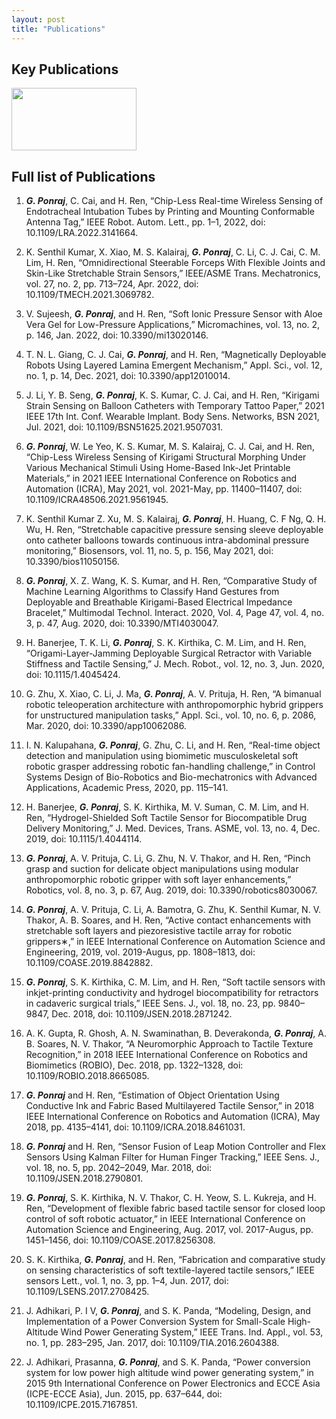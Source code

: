 ```yaml
---
layout: post
title: "Publications"
---
```


## Key Publications
<img src="/GodwinPonraj/assets/Fig_WPT_sch.jpg" width="200" height="100">

<!--
![Schematic](/GodwinPonraj_contrast/assets/Fig_WPT_sch.jpg)
-->

## Full list of Publications

1. <b>_G. Ponraj_</b>, C. Cai, and H. Ren, “Chip-Less Real-time Wireless Sensing of Endotracheal Intubation Tubes by Printing and Mounting Conformable Antenna Tag,” IEEE Robot. Autom. Lett., pp. 1–1, 2022, doi: 10.1109/LRA.2022.3141664.

2. K. Senthil Kumar, X. Xiao, M. S. Kalairaj, <b>_G. Ponraj_</b>, C. Li, C. J. Cai, C. M. Lim, H. Ren, “Omnidirectional Steerable Forceps With Flexible Joints and Skin-Like Stretchable Strain Sensors,” IEEE/ASME Trans. Mechatronics, vol. 27, no. 2, pp. 713–724, Apr. 2022, doi: 10.1109/TMECH.2021.3069782.

3. V. Sujeesh, <b>_G. Ponraj_</b>, and H. Ren, “Soft Ionic Pressure Sensor with Aloe Vera Gel for Low-Pressure Applications,” Micromachines, vol. 13, no. 2, p. 146, Jan. 2022, doi: 10.3390/mi13020146.

4. T. N. L. Giang, C. J. Cai, <b>_G. Ponraj_</b>, and H. Ren, “Magnetically Deployable Robots Using Layered Lamina Emergent Mechanism,” Appl. Sci., vol. 12, no. 1, p. 14, Dec. 2021, doi: 10.3390/app12010014.

5. J. Li, Y. B. Seng, <b>_G. Ponraj_</b>, K. S. Kumar, C. J. Cai, and H. Ren, “Kirigami Strain Sensing on Balloon Catheters with Temporary Tattoo Paper,” 2021 IEEE 17th Int. Conf. Wearable Implant. Body Sens. Networks, BSN 2021, Jul. 2021, doi: 10.1109/BSN51625.2021.9507031.

6. <b>_G. Ponraj_</b>, W. Le Yeo, K. S. Kumar, M. S. Kalairaj, C. J. Cai, and H. Ren, “Chip-Less Wireless Sensing of Kirigami Structural Morphing Under Various Mechanical Stimuli Using Home-Based Ink-Jet Printable Materials,” in 2021 IEEE International Conference on Robotics and Automation (ICRA), May 2021, vol. 2021-May, pp. 11400–11407, doi: 10.1109/ICRA48506.2021.9561945.

7. K. Senthil Kumar Z. Xu, M. S. Kalairaj, <b>_G. Ponraj_</b>, H. Huang, C. F Ng, Q. H. Wu, H. Ren, “Stretchable capacitive pressure sensing sleeve deployable onto catheter balloons towards continuous intra-abdominal pressure monitoring,” Biosensors, vol. 11, no. 5, p. 156, May 2021, doi: 10.3390/bios11050156.

8. <b>_G. Ponraj_</b>, X. Z. Wang, K. S. Kumar, and H. Ren, “Comparative Study of Machine Learning Algorithms to Classify Hand Gestures from Deployable and Breathable Kirigami-Based Electrical Impedance Bracelet,” Multimodal Technol. Interact. 2020, Vol. 4, Page 47, vol. 4, no. 3, p. 47, Aug. 2020, doi: 10.3390/MTI4030047.

9. H. Banerjee, T. K. Li, <b>_G. Ponraj_</b>, S. K. Kirthika, C. M. Lim, and H. Ren, “Origami-Layer-Jamming Deployable Surgical Retractor with Variable Stiffness and Tactile Sensing,” J. Mech. Robot., vol. 12, no. 3, Jun. 2020, doi: 10.1115/1.4045424.

10. G. Zhu, X. Xiao, C. Li, J. Ma, <b>_G. Ponraj_</b>, A. V. Prituja, H. Ren, “A bimanual robotic teleoperation architecture with anthropomorphic hybrid grippers for unstructured manipulation tasks,” Appl. Sci., vol. 10, no. 6, p. 2086, Mar. 2020, doi: 10.3390/app10062086.

11. I. N. Kalupahana, <b>_G. Ponraj_</b>, G. Zhu, C. Li, and H. Ren, “Real-time object detection and manipulation using biomimetic musculoskeletal soft robotic grasper addressing robotic fan-handling challenge,” in Control Systems Design of Bio-Robotics and Bio-mechatronics with Advanced Applications, Academic Press, 2020, pp. 115–141.

12. H. Banerjee, <b>_G. Ponraj_</b>, S. K. Kirthika, M. V. Suman, C. M. Lim, and H. Ren, “Hydrogel-Shielded Soft Tactile Sensor for Biocompatible Drug Delivery Monitoring,” J. Med. Devices, Trans. ASME, vol. 13, no. 4, Dec. 2019, doi: 10.1115/1.4044114.

13. <b>_G. Ponraj_</b>, A. V. Prituja, C. Li, G. Zhu, N. V. Thakor, and H. Ren, “Pinch grasp and suction for delicate object manipulations using modular anthropomorphic robotic gripper with soft layer enhancements,” Robotics, vol. 8, no. 3, p. 67, Aug. 2019, doi: 10.3390/robotics8030067.

14. <b>_G. Ponraj_</b>, A. V. Prituja, C. Li, A. Bamotra, G. Zhu, K. Senthil Kumar, N. V. Thakor, A. B. Soares, and H. Ren, “Active contact enhancements with stretchable soft layers and piezoresistive tactile array for robotic grippers∗,” in IEEE International Conference on Automation Science and Engineering, 2019, vol. 2019-Augus, pp. 1808–1813, doi: 10.1109/COASE.2019.8842882.

15. <b>_G. Ponraj_</b>, S. K. Kirthika, C. M. Lim, and H. Ren, “Soft tactile sensors with inkjet-printing conductivity and hydrogel biocompatibility for retractors in cadaveric surgical trials,” IEEE Sens. J., vol. 18, no. 23, pp. 9840–9847, Dec. 2018, doi: 10.1109/JSEN.2018.2871242.

16. A. K. Gupta, R. Ghosh, A. N. Swaminathan, B. Deverakonda, <b>_G. Ponraj_</b>, A. B. Soares, N. V. Thakor, “A Neuromorphic Approach to Tactile Texture Recognition,” in 2018 IEEE International Conference on Robotics and Biomimetics (ROBIO), Dec. 2018, pp. 1322–1328, doi: 10.1109/ROBIO.2018.8665085.

17. <b>_G. Ponraj_</b> and H. Ren, “Estimation of Object Orientation Using Conductive Ink and Fabric Based Multilayered Tactile Sensor,” in 2018 IEEE International Conference on Robotics and Automation (ICRA), May 2018, pp. 4135–4141, doi: 10.1109/ICRA.2018.8461031.

18. <b>_G. Ponraj_</b> and H. Ren, “Sensor Fusion of Leap Motion Controller and Flex Sensors Using Kalman Filter for Human Finger Tracking,” IEEE Sens. J., vol. 18, no. 5, pp. 2042–2049, Mar. 2018, doi: 10.1109/JSEN.2018.2790801.

19. <b>_G. Ponraj_</b>, S. K. Kirthika, N. V. Thakor, C. H. Yeow, S. L. Kukreja, and H. Ren, “Development of flexible fabric based tactile sensor for closed loop control of soft robotic actuator,” in IEEE International Conference on Automation Science and Engineering, Aug. 2017, vol. 2017-Augus, pp. 1451–1456, doi: 10.1109/COASE.2017.8256308.

20. S. K. Kirthika, <b>_G. Ponraj_</b>, and H. Ren, “Fabrication and comparative study on sensing characteristics of soft textile-layered tactile sensors,” IEEE sensors Lett., vol. 1, no. 3, pp. 1–4, Jun. 2017, doi: 10.1109/LSENS.2017.2708425.

21. J. Adhikari, P. I V, <b>_G. Ponraj_</b>, and S. K. Panda, “Modeling, Design, and Implementation of a Power Conversion System for Small-Scale High-Altitude Wind Power Generating System,” IEEE Trans. Ind. Appl., vol. 53, no. 1, pp. 283–295, Jan. 2017, doi: 10.1109/TIA.2016.2604388.

22. J. Adhikari, Prasanna, <b>_G. Ponraj_</b>, and S. K. Panda, “Power conversion system for low power high altitude wind power generating system,” in 2015 9th International Conference on Power Electronics and ECCE Asia (ICPE-ECCE Asia), Jun. 2015, pp. 637–644, doi: 10.1109/ICPE.2015.7167851.
